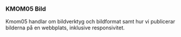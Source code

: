 ### KMOM05 Bild

Kmom05 handlar om bildverktyg och bildformat samt hur vi publicerar bilderna på en webbplats, inklusive responsivitet.